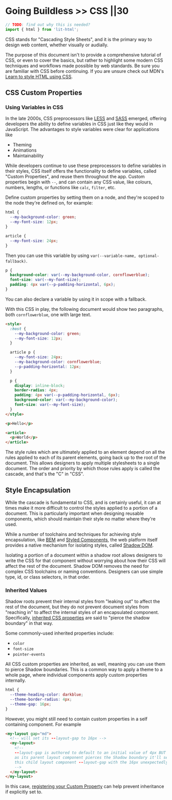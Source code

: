 # Going Buildless >> CSS ||30

```js script
// TODO: find out why this is needed?
import { html } from 'lit-html';
```

<abbr>CSS</abbr> stands for "Cascading Style Sheets", and it is the primary way to design web content, whether visually or audially.

The purpose of this document isn't to provide a comprehensive tutorial of CSS, or even to cover the basics, but rather to highlight some modern CSS techniques and workflows made possible by web standards. Be sure you are familiar with CSS before continuing. If you are unsure check out MDN's [Learn to style HTML using CSS](https://developer.mozilla.org/en-US/docs/Learn/CSS).

## CSS Custom Properties

### Using Variables in CSS

In the late 2000s, CSS preprocessors like [LESS](http://lesscss.org) and [SASS](https://sass-lang.com) emerged, offering developers the ability to define variables in CSS just like they would in JavaScript. The advantages to style variables were clear for applications like

- Theming
- Animations
- Maintainability

While developers continue to use these preprocessors to define variables in their styles, CSS itself offers the functionality to define variables, called "Custom Properties", and reuse them throughout the app. Custom properties begin with `--`, and can contain any CSS value, like colours, numbers, lengths, or functions like `calc`, `filter`, etc.

Define custom properties by setting them on a node, and they're scoped to the node they're defined on, for example:

```css
html {
  --my-background-color: green;
  --my-font-size: 12px;
}

article {
  --my-font-size: 24px;
}
```

Then you can use this variable by using `var(--variable-name, optional-fallback)`.

```css
p {
  background-color: var(--my-background-color, cornflowerblue);
  font-size: var(--my-font-size);
  padding: 4px var(--p-padding-horizontal, 6px);
}
```

You can also declare a variable by using it in scope with a fallback.

With this CSS in play, the following document would show two paragraphs, both `cornflowerblue`, one with large text.

```html preview-story
<style>
  :host {
    --my-background-color: green;
    --my-font-size: 12px;
  }

  article p {
    --my-font-size: 24px;
    --my-background-color: cornflowerblue;
    --p-padding-horizontal: 12px;
  }

  p {
    display: inline-block;
    border-radius: 4px;
    padding: 4px var(--p-padding-horizontal, 6px);
    background-color: var(--my-background-color);
    font-size: var(--my-font-size);
  }
</style>

<p>Hello</p>

<article>
  <p>World</p>
</article>
```

The style rules which are ultimately applied to an element depend on all the rules applied to each of its parent elements, going back up to the root of the document. This allows designers to apply multiple stylesheets to a single document. The order and priority by which those rules apply is called the cascade, and that's the "C" in "CSS".

## Style Encapsulation

While the cascade is fundamental to CSS, and is certainly useful, it can at times make it more difficult to control the styles applied to a portion of a document. This is particularly important when designing reusable components, which should maintain their style no matter where they're used.

While a number of toolchains and techniques for achieving style encapsulation, like [BEM](http://getbem.com/introduction/) and [Styled Components](https://github.com/styled-components/styled-components), the web platform itself provides a native mechanism for isolating styles, called [Shadow DOM](https://www.w3.org/TR/shadow-dom/).

Isolating a portion of a document within a shadow root allows designers to write the CSS for that component without worrying about how their CSS will affect the rest of the document. Shadow DOM removes the need for complex CSS toolchains or naming conventions. Designers can use simple type, id, or class selectors, in that order.

### Inherited Values

Shadow roots prevent their internal styles from "leaking out" to affect the rest of the document, but they do not prevent document styles from "reaching in" to affect the internal styles of an encapsulated component. Specifically, [inherited CSS properties](https://developer.mozilla.org/en-US/docs/Web/CSS/inheritance) are said to "pierce the shadow boundary" in that way.

Some commonly-used inherited properties include:

- `color`
- `font-size`
- `pointer-events`

All CSS custom properties are inherited, as well, meaning you can use them to pierce Shadow boundaries. This is a common way to apply a theme to a whole page, where individual components apply custom properties internally.

```CSS
html {
  --theme-heading-color: darkblue;
  --theme-border-radius: 4px;
  --theme-gap: 16px;
}
```

However, you might still need to contain custom properties in a self containing component.
For example

```html
<my-layout gap="md">
  <!-- will set its --layout-gap to 16px -->
  <my-layout>
    <!--
    --layout-gap is authored to default to an initial value of 4px BUT
    as its parent layout component pierces the Shadow boundary it'll set
    this child layout component --layout-gap with the 16px unexpectedly
    -->
  </my-layout>
</my-layout>
```

In this case, [registering your Custom Property](https://developer.mozilla.org/en-US/docs/Web/CSS/@property) can help prevent inheritance if explicitly set to.
